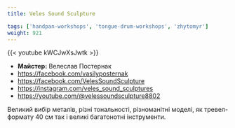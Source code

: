 ```yaml
---
title: Veles Sound Sculpture

tags: ['handpan-workshops', 'tongue-drum-workshops', 'zhytomyr']
weight: 921
---
```

{{< youtube kWCJwXsJwtk >}}

- **Майстер:** Велеслав Постернак
- https://facebook.com/vasilyposternak
- https://facebook.com/VelesSoundSculpture
- https://instagram.com/veles_sound_sculptures
- https://youtube.com/@velessoundsculpture8802

Великий вибір металів, різні тональності, різноманітні моделі, як тревел-формату 40 см так і великі багатонотні інструменти.
